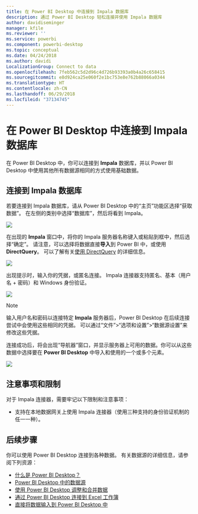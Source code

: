 ```yaml
---
title: 在 Power BI Desktop 中连接到 Impala 数据库
description: 通过 Power BI Desktop 轻松连接并使用 Impala 数据库
author: davidiseminger
manager: kfile
ms.reviewer: ''
ms.service: powerbi
ms.component: powerbi-desktop
ms.topic: conceptual
ms.date: 04/24/2018
ms.author: davidi
LocalizationGroup: Connect to data
ms.openlocfilehash: 7feb562c5d2d96c4d726b93393a0b4a26c658415
ms.sourcegitcommit: e8d924ca25e060f2e1bc753e8e762b88066a0344
ms.translationtype: HT
ms.contentlocale: zh-CN
ms.lasthandoff: 06/29/2018
ms.locfileid: "37134745"
---
```

# <a name="connect-to-an-impala-database-in-power-bi-desktop"></a>在 Power BI Desktop 中连接到 Impala 数据库
在 Power BI Desktop 中，你可以连接到 **Impala** 数据库，并以 Power BI Desktop 中使用其他所有数据源相同的方式使用基础数据。

## <a name="connect-to-an-impala-database"></a>连接到 Impala 数据库
若要连接到 Impala 数据库，请从 Power BI Desktop 中的“主页”功能区选择“获取数据”。 在左侧的类别中选择“数据库”，然后将看到 Impala。

![](media/desktop-connect-impala/connect_impala_2.png)

在出现的 **Impala** 窗口中，将你的 Impala 服务器名称键入或粘贴到框中，然后选择“确定”。 请注意，可以选择将数据直接**导入**到 Power BI 中，或使用 **DirectQuery**。 可以了解有关[使用 DirectQuery](desktop-use-directquery.md) 的详细信息。

![](media/desktop-connect-impala/connect_impala_3a.png)

出现提示时，输入你的凭据，或匿名连接。 Impala 连接器支持匿名、基本（用户名 + 密码）和 Windows 身份验证。

![](media/desktop-connect-impala/connect_impala_4.png)

> [!NOTE]
> 输入用户名和密码以连接特定 **Impala** 服务器后，Power BI Desktop 在后续连接尝试中会使用这些相同的凭据。 可以通过“文件”>“选项和设置”>“数据源设置”来修改这些凭据。
> 
> 

连接成功后，将会出现“导航器”窗口，并显示服务器上可用的数据。你可以从这些数据中选择要在 **Power BI Desktop** 中导入和使用的一个或多个元素。

![](media/desktop-connect-impala/connect_impala_5.png)

## <a name="considerations-and-limitations"></a>注意事项和限制
对于 Impala 连接器，需要牢记以下限制和注意事项：

* 支持在本地数据网关上使用 Impala 连接器（使用三种支持的身份验证机制的任一一种）。

## <a name="next-steps"></a>后续步骤
你可以使用 Power BI Desktop 连接到各种数据。 有关数据源的详细信息，请参阅下列资源：

* [什么是 Power BI Desktop？](desktop-what-is-desktop.md)
* [Power BI Desktop 中的数据源](desktop-data-sources.md)
* [使用 Power BI Desktop 调整和合并数据](desktop-shape-and-combine-data.md)
* [通过 Power BI Desktop 连接到 Excel 工作簿](desktop-connect-excel.md)   
* [直接将数据输入到 Power BI Desktop 中](desktop-enter-data-directly-into-desktop.md)   

